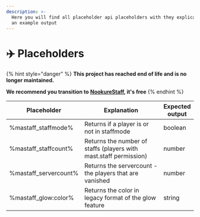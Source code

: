 ```yaml
---
description: >-
  Here you will find all placeholder api placeholders with they explication and
  an example output
---
```


# ✈️ Placeholders

{% hint style="danger" %}
**This project has reached end of life and is no longer maintained.**

**We recommend you transition to** [**NookureStaff**](https://builtbybit.com/resources/nookurestaff-staffmode-utils.25460/)**, it's free**
{% endhint %}

<table><thead><tr><th>Placeholder</th><th width="407.3333333333333">Explanation</th><th>Expected output</th></tr></thead><tbody><tr><td>%mastaff_staffmode%</td><td>Returns if a player is or not in staffmode</td><td>boolean</td></tr><tr><td>%mastaff_staffcount%</td><td>Returns the number of staffs (players with mast.staff permission)</td><td>number</td></tr><tr><td>%mastaff_servercount%</td><td>Returns the servercount - the players that are vanished</td><td>number</td></tr><tr><td>%mastaff_glow:color%</td><td>Returns the color in legacy format of the glow feature</td><td>string</td></tr></tbody></table>

